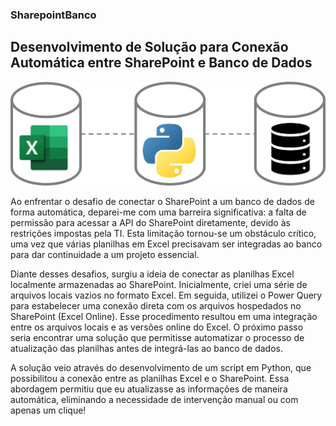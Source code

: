 ### SharepointBanco
## Desenvolvimento de Solução para Conexão Automática entre SharePoint e Banco de Dados

![Solução Sharepoint para Banco](https://github.com/ricardoassantana/SharepointBanco/blob/main/Imagem_conexao.png)


Ao enfrentar o desafio de conectar o SharePoint a um banco de dados de forma automática, deparei-me com uma barreira significativa: a falta de permissão para acessar a API do SharePoint diretamente, devido às restrições impostas pela TI. Esta limitação tornou-se um obstáculo crítico, uma vez que várias planilhas em Excel precisavam ser integradas ao banco para dar continuidade a um projeto essencial.

Diante desses desafios, surgiu a ideia de conectar as planilhas Excel localmente armazenadas ao SharePoint. Inicialmente, criei uma série de arquivos locais vazios no formato Excel. Em seguida, utilizei o Power Query para estabelecer uma conexão direta com os arquivos hospedados no SharePoint (Excel Online). Esse procedimento resultou em uma integração entre os arquivos locais e as versões online do Excel. O próximo passo seria encontrar uma solução que permitisse automatizar o processo de atualização das planilhas antes de integrá-las ao banco de dados.

A solução veio através do desenvolvimento de um script em Python, que possibilitou a conexão entre as planilhas Excel e o SharePoint. Essa abordagem permitiu que eu atualizasse as informações de maneira automática, eliminando a necessidade de intervenção manual ou com apenas um clique!

